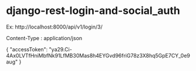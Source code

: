 # django-rest-login-and-social_auth
Ex: 
http://localhost:8000/api/v1/login/3/

Content-Type : application/json

{
	"accessToken": "ya29.Ci-4Ax0LVTfHniMbfNk91LfMB30Mas8h4EYGvd96friG78z3X8hq5GpE7CY_0e9aug"
}

